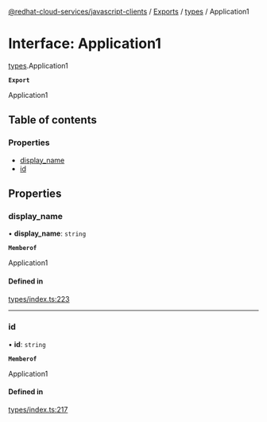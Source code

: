 [@redhat-cloud-services/javascript-clients](../README.md) / [Exports](../modules.md) / [types](../modules/types.md) / Application1

# Interface: Application1

[types](../modules/types.md).Application1

**`Export`**

Application1

## Table of contents

### Properties

- [display\_name](types.Application1.md#display_name)
- [id](types.Application1.md#id)

## Properties

### display\_name

• **display\_name**: `string`

**`Memberof`**

Application1

#### Defined in

[types/index.ts:223](https://github.com/RedHatInsights/javascript-clients/blob/main/packages/integrations/types/index.ts#L223)

___

### id

• **id**: `string`

**`Memberof`**

Application1

#### Defined in

[types/index.ts:217](https://github.com/RedHatInsights/javascript-clients/blob/main/packages/integrations/types/index.ts#L217)

